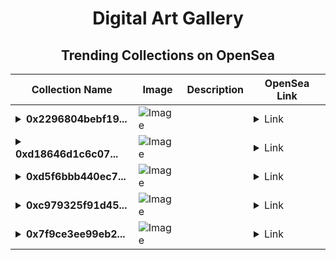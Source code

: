 <div align="center">

# Digital Art Gallery

## Trending Collections on OpenSea

| Collection Name                       | Image                                                                                     | Description                       | OpenSea Link                                                                                          |
|---------------------------------------|-------------------------------------------------------------------------------------------|-----------------------------------|--------------------------------------------------------------------------------------------------------|
| **<details><summary>0x2296804bebf19...</summary>0x2296804bebf1916a7593f2ce7768c27c008d0c07</details>** | ![Image](https://i2.seadn.io/optimism/0x2b4af402b907327489273847f7ee3b7c9a3b1187/9ae436df9b76bc38bc7163286d56c5/509ae436df9b76bc38bc7163286d56c5.png?w=200&auto=format) |  | <details><summary>Link</summary>[0x2296804bebf1916a7593f2ce7768c27c008d0c07](https://opensea.io/collection/0x2296804bebf1916a7593f2ce7768c27c008d0c07)</details> |
| **<details><summary>0xd18646d1c6c07...</summary>0xd18646d1c6c073d8764939784d770acf16d36679</details>** | ![Image](https://i2.seadn.io/optimism/0x0387eedee3a405939c50408240812d7074e64c08/a49149206f476f1cc49b3088c816ca/67a49149206f476f1cc49b3088c816ca.jpeg?w=200&auto=format) |  | <details><summary>Link</summary>[0xd18646d1c6c073d8764939784d770acf16d36679](https://opensea.io/collection/0xd18646d1c6c073d8764939784d770acf16d36679)</details> |
| **<details><summary>0xd5f6bbb440ec7...</summary>0xd5f6bbb440ec7057e19e040f1a615ac0de885b77</details>** | ![Image](https://i2.seadn.io/optimism/0x2b4af402b907327489273847f7ee3b7c9a3b1187/9ae436df9b76bc38bc7163286d56c5/509ae436df9b76bc38bc7163286d56c5.png?w=200&auto=format) |  | <details><summary>Link</summary>[0xd5f6bbb440ec7057e19e040f1a615ac0de885b77](https://opensea.io/collection/0xd5f6bbb440ec7057e19e040f1a615ac0de885b77)</details> |
| **<details><summary>0xc979325f91d45...</summary>0xc979325f91d459b208fc2c2d49d3a535b384de6e</details>** | ![Image](https://i2.seadn.io/optimism/0xdbe3ec01330dcbd0f8ab307061c19599919654ea/d4126ad715b01f83be7388e24cb9b1/d8d4126ad715b01f83be7388e24cb9b1.jpeg?w=200&auto=format) |  | <details><summary>Link</summary>[0xc979325f91d459b208fc2c2d49d3a535b384de6e](https://opensea.io/collection/0xc979325f91d459b208fc2c2d49d3a535b384de6e)</details> |
| **<details><summary>0x7f9ce3ee99eb2...</summary>0x7f9ce3ee99eb28a7ef8c6d9f5b8321eb8e942709</details>** | ![Image](https://i2.seadn.io/optimism/0x2b4af402b907327489273847f7ee3b7c9a3b1187/9ae436df9b76bc38bc7163286d56c5/509ae436df9b76bc38bc7163286d56c5.png?w=200&auto=format) |  | <details><summary>Link</summary>[0x7f9ce3ee99eb28a7ef8c6d9f5b8321eb8e942709](https://opensea.io/collection/0x7f9ce3ee99eb28a7ef8c6d9f5b8321eb8e942709)</details> |

</div>